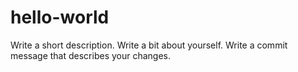# hello-world
Write a short description.
Write a bit about yourself.
Write a commit message that describes your changes.
